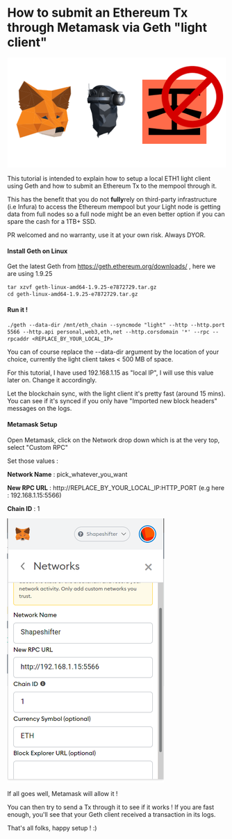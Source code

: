 # How to submit an Ethereum Tx through Metamask via Geth "light client"

![img](header.png)

This tutorial is intended to explain how to setup a local ETH1 light client using Geth and how to submit an Ethereum Tx to the mempool through it.

This has the benefit that you do not **fully**rely on third-party infrastructure (i.e Infura) to access the Ethereum mempool but your Light node is getting data from full nodes so a full node might be an even better option if you can spare the cash for a 1TB+ SSD.

PR welcomed and no warranty, use it at your own risk. Always DYOR.

#### Install Geth on Linux

Get the latest Geth from https://geth.ethereum.org/downloads/ , here we are using 1.9.25

    tar xzvf geth-linux-amd64-1.9.25-e7872729.tar.gz
    cd geth-linux-amd64-1.9.25-e7872729.tar.gz
    
#### Run it !

    ./geth --data-dir /mnt/eth_chain --syncmode "light" --http --http.port 5566 --http.api personal,web3,eth,net --http.corsdomain '*' --rpc --rpcaddr <REPLACE_BY_YOUR_LOCAL_IP>

You can of course replace the --data-dir argument by the location of your choice, currently the light client takes < 500 MB of space.

For this tutorial, I have used 192.168.1.15 as "local IP", I will use this value later on. Change it accordingly.

Let the blockchain sync, with the light client it's pretty fast (around 15 mins). You can see if it's synced if you only have "Imported new block headers" messages on the logs.

#### Metamask Setup

Open Metamask, click on the Network drop down which is at the very top, select "Custom RPC"

Set those values :

**Network Name** : pick_whatever_you_want

**New RPC URL** : http://REPLACE_BY_YOUR_LOCAL_IP:HTTP_PORT (e.g here : 192.168.1.15:5566)

**Chain ID** : 1

![img](rpc_setup_mm.png)

If all goes well, Metamask will allow it !

You can then try to send a Tx through it to see if it works ! If you are fast enough, you'll see that your Geth client received a transaction in its logs.

That's all folks, happy setup ! :)
